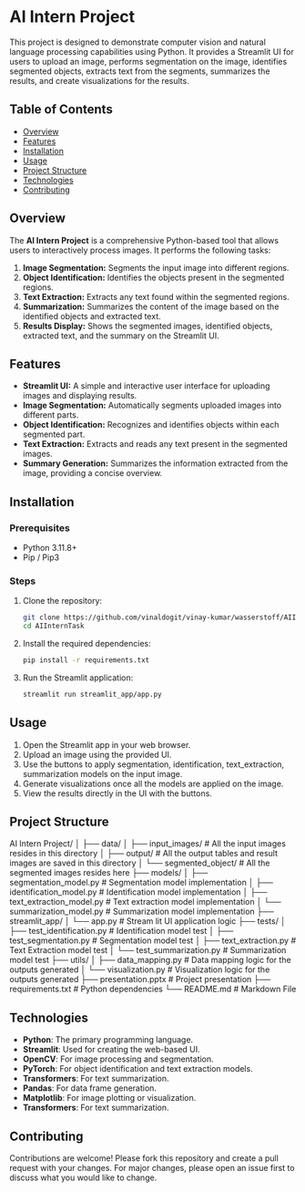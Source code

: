 # AI Intern Project

This project is designed to demonstrate computer vision and natural language processing capabilities using Python. It provides a Streamlit UI for users to upload an image, performs segmentation on the image, identifies segmented objects, extracts text from the segments, summarizes the results, and create visualizations for the results.

## Table of Contents
- [Overview](#overview)
- [Features](#features)
- [Installation](#installation)
- [Usage](#usage)
- [Project Structure](#project-structure)
- [Technologies](#technologies)
- [Contributing](#contributing)

## Overview

The **AI Intern Project** is a comprehensive Python-based tool that allows users to interactively process images. It performs the following tasks:

1. **Image Segmentation:** Segments the input image into different regions.
2. **Object Identification:** Identifies the objects present in the segmented regions.
3. **Text Extraction:** Extracts any text found within the segmented regions.
4. **Summarization:** Summarizes the content of the image based on the identified objects and extracted text.
5. **Results Display:** Shows the segmented images, identified objects, extracted text, and the summary on the Streamlit UI.

## Features

- **Streamlit UI:** A simple and interactive user interface for uploading images and displaying results.
- **Image Segmentation:** Automatically segments uploaded images into different parts.
- **Object Identification:** Recognizes and identifies objects within each segmented part.
- **Text Extraction:** Extracts and reads any text present in the segmented images.
- **Summary Generation:** Summarizes the information extracted from the image, providing a concise overview.

## Installation

### Prerequisites

- Python 3.11.8+
- Pip / Pip3

### Steps

1. Clone the repository:
    ```bash
    git clone https://github.com/vinaldogit/vinay-kumar/wasserstoff/AIInternTask.git
    cd AIInternTask
    ```

2. Install the required dependencies:
    ```bash
    pip install -r requirements.txt
    ```

3. Run the Streamlit application:
    ```bash
    streamlit run streamlit_app/app.py
    ```

## Usage

1. Open the Streamlit app in your web browser.
2. Upload an image using the provided UI.
3. Use the buttons to apply segmentation, identification, text_extraction, summarization models on the input image.
4. Generate visualizations once all the models are applied on the image.
4. View the results directly in the UI with the buttons.

## Project Structure

AI Intern Project/
│
├── data/
│	├── input_images/			    # All the input images resides in this directory
│	├── output/					    # All the output tables and result images are saved in this directory
│	└── segmented_object/		    # All the segmented images resides here
├── models/
│	├── segmentation_model.py	    # Segmentation model implementation
│	├── identification_model.py	    # Identification model implementation
│	├── text_extraction_model.py	# Text extraction model implementation
│	└── summarization_model.py		# Summarization model implementation
├── streamlit_app/
│	└── app.py	                    # Stream lit UI application logic
├── tests/
│	├── test_identification.py	    # Identification model test
│	├── test_segmentation.py	    # Segmentation model test
│	├── text_extraction.py	        # Text Extraction model test
│	└── test_summarization.py		# Summarization model test
├── utils/
│	├── data_mapping.py 	        # Data mapping logic for the outputs generated
│	└── visualization.py		    # Visualization logic for the outputs generated
├── presentation.pptx               # Project presentation
├── requirements.txt                # Python dependencies
└── README.md                       # Markdown File

## Technologies

- **Python**: The primary programming language.
- **Streamlit**: Used for creating the web-based UI.
- **OpenCV**: For image processing and segmentation.
- **PyTorch**: For object identification and text extraction models.
- **Transformers**: For text summarization.
- **Pandas**: For data frame generation.
- **Matplotlib**: For image plotting or visualization.
- **Transformers**: For text summarization.

## Contributing

Contributions are welcome! Please fork this repository and create a pull request with your changes. For major changes, please open an issue first to discuss what you would like to change.

